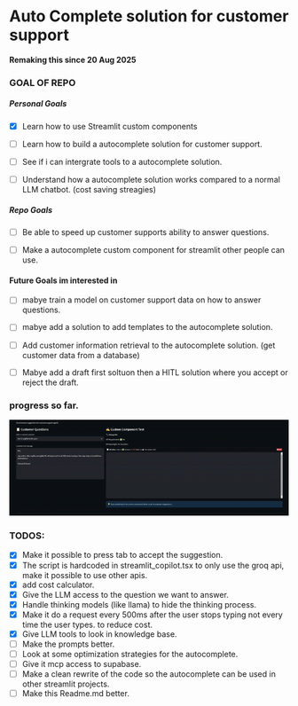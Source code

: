 # Auto Complete solution for customer support 
**Remaking this since 20 Aug 2025**

### GOAL OF REPO
##### Personal Goals
- [x] Learn how to use Streamlit custom components
- [ ] Learn how to build a autocomplete solution for customer support.
- [ ] See if i can intergrate tools to a autocomplete solution.
- [ ] Understand how a autocomplete solution works compared to a normal LLM chatbot. (cost saving streagies)


##### Repo Goals
- [ ] Be able to speed up customer supports ability to answer questions.
- [ ] Make a autocomplete custom component for streamlit other people can use.


#### Future Goals im interested in
- [ ] mabye train a model on customer support data on how to answer questions.
- [ ] mabye add a solution to add templates to the autocomplete solution.
- [ ] Add customer information retrieval to the autocomplete solution. (get customer data from a database)
- [ ] Mabye add a draft first soltuon then a HITL solution where you accept or reject the draft.


### progress so far.
![Auto Complete Component Demo](Resources/early_autcomplete_demo.gif)



### TODOS: 
- [x] Make it possible to press tab to accept the suggestion.
- [x] The script is hardcoded in streamlit_copilot.tsx to only use the groq api, make it possible to use other apis.
- [x] add cost calculator.
- [x] Give the LLM access to the question we want to answer.
- [x] Handle thinking models (like llama) to hide the thinking process.
- [x] Make it do a request every 500ms after the user stops typing not every time the user types. to reduce cost.
- [x] Give LLM tools to look in knowledge base.
- [ ] Make the prompts better.
- [ ] Look at some optimization strategies for the autocomplete.
- [ ] Give it mcp access to supabase.
- [ ] Make a clean rewrite of the code so the autocomplete can be used in other streamlit projects.
- [ ] Make this Readme.md better.
